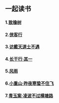 ## 一起读书

#### 1.[致橡树](book/致橡树.md)

#### 2.[侠客行](book/侠客行.md)

#### 3.[访戴天道士不遇](book/访戴天道士不遇.md)

#### 4.[长干行·其一](book/长干行·其一.md)

#### 5.[风雨](book/风雨.md)

#### 6.[小重山·昨夜寒蛰不住飞](book/小重山·昨夜寒蛰不住飞.md)

#### 7.[青玉案·凌波不过横塘路](book/青玉案·凌波不过横塘路.md)